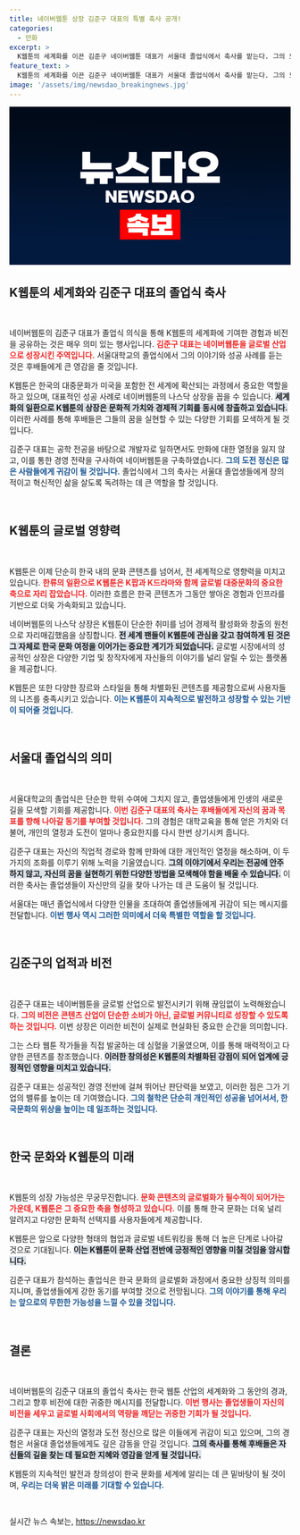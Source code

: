 ```yaml
---
title: 네이버웹툰 상장 김준구 대표의 특별 축사 공개!
categories:
  - 만화
excerpt: >
  K웹툰의 세계화를 이끈 김준구 네이버웹툰 대표가 서울대 졸업식에서 축사를 맡는다. 그의 도전 정신과 혁신 이야기가 후배들에게 귀감을 줄 예정이다. 글로벌 대중문화의 새로운 축, K웹툰의 미래가 여기서 시작된다!
feature_text: >
  K웹툰의 세계화를 이끈 김준구 네이버웹툰 대표가 서울대 졸업식에서 축사를 맡는다. 그의 도전 정신과 혁신 이야기가 후배들에게 귀감을 줄 예정이다. 글로벌 대중문화의 새로운 축, K웹툰의 미래가 여기서 시작된다!
image: '/assets/img/newsdao_breakingnews.jpg'
---
```


<p><img src="/assets/img/newsdao_breakingnews.jpg" alt="koreaapp 속보" /></p>

<h2 data-ke-size="size26">K웹툰의 세계화와 김준구 대표의 졸업식 축사</h2>

<p data-ke-size="size16">&nbsp;</p>

<p>네이버웹툰의 김준구 대표가 졸업식 의식을 통해 K웹툰의 세계화에 기여한 경험과 비전을 공유하는 것은 매우 의미 있는 행사입니다. <b><span style="color: #ee2323;">김준구 대표는 네이버웹툰을 글로벌 산업으로 성장시킨 주역입니다.</span></b> 서울대학교의 졸업식에서 그의 이야기와 성공 사례를 듣는 것은 후배들에게 큰 영감을 줄 것입니다. </p>

<p>K웹툰은 한국의 대중문화가 미국을 포함한 전 세계에 확산되는 과정에서 중요한 역할을 하고 있으며, 대표적인 성공 사례로 네이버웹툰의 나스닥 상장을 꼽을 수 있습니다. <b><span style="background-color: #21538527;">세계화의 일환으로 K웹툰의 상장은 문화적 가치와 경제적 기회를 동시에 창출하고 있습니다.</span></b> 이러한 사례를 통해 후배들은 그들의 꿈을 실현할 수 있는 다양한 기회를 모색하게 될 것입니다.</p>

<p>김준구 대표는 공학 전공을 바탕으로 개발자로 일하면서도 만화에 대한 열정을 잃지 않고, 이를 통한 경영 전략을 구사하여 네이버웹툰을 구축하였습니다. <b><span style="color: #1a5490;">그의 도전 정신은 많은 사람들에게 귀감이 될 것입니다.</span></b> 졸업식에서 그의 축사는 서울대 졸업생들에게 창의적이고 혁신적인 삶을 살도록 독려하는 데 큰 역할을 할 것입니다.</p>

<p data-ke-size="size16">&nbsp;</p>

<h2 data-ke-size="size26">K웹툰의 글로벌 영향력</h2>

<p data-ke-size="size16">&nbsp;</p>

<p>K웹툰은 이제 단순히 한국 내의 문화 콘텐츠를 넘어서, 전 세계적으로 영향력을 미치고 있습니다. <b><span style="color: #ee2323;">한류의 일환으로 K웹툰은 K팝과 K드라마와 함께 글로벌 대중문화의 중요한 축으로 자리 잡았습니다.</span></b> 이러한 흐름은 한국 콘텐츠가 그동안 쌓아온 경험과 인프라를 기반으로 더욱 가속화되고 있습니다.</p>

<p>네이버웹툰의 나스닥 상장은 K웹툰이 단순한 취미를 넘어 경제적 활성화와 창출의 원천으로 자리매김했음을 상징합니다. <b><span style="background-color: #21538527;">전 세계 팬들이 K웹툰에 관심을 갖고 참여하게 된 것은 그 자체로 한국 문화 여정을 이어가는 중요한 계기가 되었습니다.</span></b> 글로벌 시장에서의 성공적인 상장은 다양한 기업 및 창작자에게 자신들의 이야기를 널리 알릴 수 있는 플랫폼을 제공합니다.</p>

<p>K웹툰은 또한 다양한 장르와 스타일을 통해 차별화된 콘텐츠를 제공함으로써 사용자들의 니즈를 충족시키고 있습니다. <b><span style="color: #1a5490;">이는 K웹툰이 지속적으로 발전하고 성장할 수 있는 기반이 되어줄 것입니다.</span></b> </p>

<p data-ke-size="size16">&nbsp;</p>

<h2 data-ke-size="size26">서울대 졸업식의 의미</h2>

<p data-ke-size="size16">&nbsp;</p>

<p>서울대학교의 졸업식은 단순한 학위 수여에 그치지 않고, 졸업생들에게 인생의 새로운 길을 모색할 기회를 제공합니다. <b><span style="color: #ee2323;">이번 김준구 대표의 축사는 후배들에게 자신의 꿈과 목표를 향해 나아갈 동기를 부여할 것입니다.</span></b> 그의 경험은 대학교육을 통해 얻은 가치와 더불어, 개인의 열정과 도전이 얼마나 중요한지를 다시 한번 상기시켜 줍니다.</p>

<p>김준구 대표는 자신의 직업적 경로와 함께 만화에 대한 개인적인 열정을 해소하며, 이 두 가지의 조화를 이루기 위해 노력을 기울였습니다. <b><span style="background-color: #21538527;">그의 이야기에서 우리는 전공에 안주하지 않고, 자신의 꿈을 실현하기 위한 다양한 방법을 모색해야 함을 배울 수 있습니다.</span></b> 이러한 축사는 졸업생들이 자신만의 길을 찾아 나가는 데 큰 도움이 될 것입니다.</p>

<p>서울대는 매년 졸업식에서 다양한 인물을 초대하여 졸업생들에게 귀감이 되는 메시지를 전달합니다. <b><span style="color: #1a5490;">이번 행사 역시 그러한 의미에서 더욱 특별한 역할을 할 것입니다.</span></b></p>

<p data-ke-size="size16">&nbsp;</p>

<h2 data-ke-size="size26">김준구의 업적과 비전</h2>

<p data-ke-size="size16">&nbsp;</p>

<p>김준구 대표는 네이버웹툰을 글로벌 산업으로 발전시키기 위해 끊임없이 노력해왔습니다. <b><span style="color: #ee2323;">그의 비전은 콘텐츠 산업이 단순한 소비가 아닌, 글로벌 커뮤니티로 성장할 수 있도록 하는 것입니다.</span></b> 이번 상장은 이러한 비전이 실제로 현실화된 중요한 순간을 의미합니다.</p>

<p>그는 스타 웹툰 작가들을 직접 발굴하는 데 심혈을 기울였으며, 이를 통해 매력적이고 다양한 콘텐츠를 창조했습니다. <b><span style="background-color: #21538527;">이러한 창의성은 K웹툰의 차별화된 강점이 되어 업계에 긍정적인 영향을 미치고 있습니다.</span></b> </p>

<p>김준구 대표는 성공적인 경영 전반에 걸쳐 뛰어난 판단력을 보였고, 이러한 점은 그가 기업의 밸류를 높이는 데 기여했습니다. <b><span style="color: #1a5490;">그의 철학은 단순히 개인적인 성공을 넘어서서, 한국문화의 위상을 높이는 데 일조하는 것입니다.</span></b></p>

<p data-ke-size="size16">&nbsp;</p>

<h2 data-ke-size="size26">한국 문화와 K웹툰의 미래</h2>

<p data-ke-size="size16">&nbsp;</p>

<p>K웹툰의 성장 가능성은 무궁무진합니다. <b><span style="color: #ee2323;">문화 콘텐츠의 글로벌화가 필수적이 되어가는 가운데, K웹툰은 그 중요한 축을 형성하고 있습니다.</span></b> 이를 통해 한국 문화는 더욱 널리 알려지고 다양한 문화적 선택지를 사용자들에게 제공합니다.</p>

<p>K웹툰은 앞으로 다양한 형태의 협업과 글로벌 네트워킹을 통해 더 높은 단계로 나아갈 것으로 기대됩니다. <b><span style="background-color: #21538527;">이는 K웹툰이 문화 산업 전반에 긍정적인 영향을 미칠 것임을 암시합니다.</span></b> </p>

<p>김준구 대표가 참석하는 졸업식은 한국 문화의 글로벌화 과정에서 중요한 상징적 의미를 지니며, 졸업생들에게 강한 동기를 부여할 것으로 전망됩니다. <b><span style="color: #1a5490;">그의 이야기를 통해 우리는 앞으로의 무한한 가능성을 느낄 수 있을 것입니다.</span></b> </p>

<p data-ke-size="size16">&nbsp;</p>

<h2 data-ke-size="size26">결론</h2>

<p data-ke-size="size16">&nbsp;</p>

<p>네이버웹툰의 김준구 대표의 졸업식 축사는 한국 웹툰 산업의 세계화와 그 동안의 경과, 그리고 향후 비전에 대한 귀중한 메시지를 전달합니다. <b><span style="color: #ee2323;">이번 행사는 졸업생들이 자신의 비전을 세우고 글로벌 사회에서의 역량을 깨닫는 귀중한 기회가 될 것입니다.</span></b> </p>

<p>김준구 대표는 자신의 열정과 도전 정신으로 많은 이들에게 귀감이 되고 있으며, 그의 경험은 서울대 졸업생들에게도 깊은 감동을 안길 것입니다. <b><span style="background-color: #21538527;">그의 축사를 통해 후배들은 자신들의 길을 찾는 데 필요한 지혜와 영감을 얻게 될 것입니다.</span></b> </p>

<p>K웹툰의 지속적인 발전과 창의성이 한국 문화를 세계에 알리는 데 큰 밑바탕이 될 것이며, <b><span style="color: #1a5490;">우리는 더욱 밝은 미래를 기대할 수 있습니다.</span></b> </p>

<p data-ke-size="size16">&nbsp;</p>
실시간 뉴스 속보는, <a href="https://newsdao.kr" rel="dofollow">https://newsdao.kr</a>


